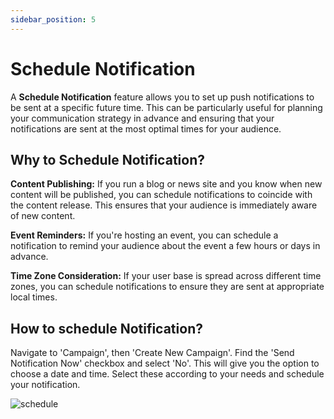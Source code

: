 ```yaml
---
sidebar_position: 5
---
```


# Schedule Notification

A **Schedule Notification** feature allows you to set up push notifications to be sent at a specific future time. This can be particularly useful for planning your communication strategy in advance and ensuring that your notifications are sent at the most optimal times for your audience.

## Why to Schedule Notification?

**Content Publishing:** If you run a blog or news site and you know when new content will be published, you can schedule notifications to coincide with the content release. This ensures that your audience is immediately aware of new content.

**Event Reminders:** If you're hosting an event, you can schedule a notification to remind your audience about the event a few hours or days in advance.

**Time Zone Consideration:** If your user base is spread across different time zones, you can schedule notifications to ensure they are sent at appropriate local times.

## How to schedule Notification?

Navigate to 'Campaign', then 'Create New Campaign'. Find the 'Send Notification Now' checkbox and select 'No'. This will give you the option to choose a date and time. Select these according to your needs and schedule your notification.

![schedule](/img/schedule.png)
